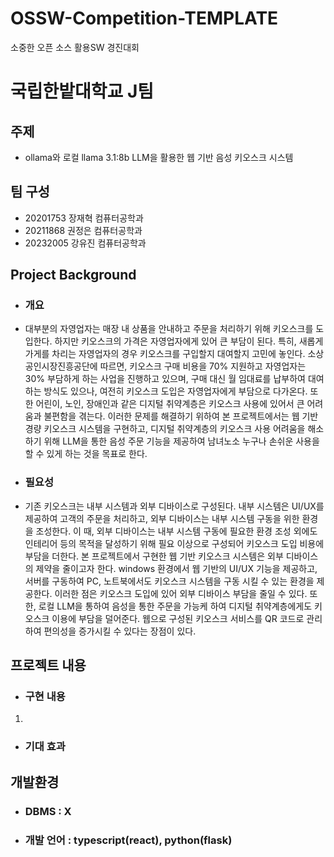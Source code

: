 # OSSW-Competition-TEMPLATE
소중한 오픈 소스 활용SW 경진대회 
# 국립한밭대학교 J팀

## 주제 
- ollama와 로컬 llama 3.1:8b LLM을 활용한 웹 기반 음성 키오스크 시스템
  
## 팀 구성 
- 20201753 장재혁 컴퓨터공학과
- 20211868 권정은 컴퓨터공학과
- 20232005 강유진 컴퓨터공학과

## Project Background
  - ### 개요
  - 대부분의 자영업자는 매장 내 상품을 안내하고 주문을 처리하기 위해 키오스크를 도입한다. 하지만 키오스크의 가격은 자영업자에게 있어 큰 부담이 된다. 특히, 새롭게 가게를 차리는 자영업자의 경우 키오스크를 구입할지 대여할지 고민에 놓인다. 소상공인시장진흥공단에 따르면, 키오스크 구매 비용을 70% 지원하고 자영업자는 30% 부담하게 하는 사업을 진행하고 있으며, 구매 대신 월 임대료를 납부하여 대여하는 방식도 있으나, 여전히 키오스크 도입은 자영업자에게 부담으로 다가온다. 또한 어린이, 노인, 장애인과 같은 디지털 취약계층은 키오스크 사용에 있어서 큰 어려움과 불편함을 겪는다. 이러한 문제를 해결하기 위하여 본 프로젝트에서는 웹 기반 경량 키오스크 시스템을 구현하고, 디지털 취약계층의 키오스크 사용 어려움을 해소하기 위해 LLM을 통한 음성 주문 기능을 제공하여 남녀노소 누구나 손쉬운 사용을 할 수 있게 하는 것을 목표로 한다.

  - ### 필요성
  - 기존 키오스크는 내부 시스템과 외부 디바이스로 구성된다. 내부 시스템은 UI/UX를 제공하여 고객의 주문을 처리하고, 외부 디바이스는 내부 시스템 구동을 위한 환경을 조성한다. 이 때, 외부 디바이스는 내부 시스템 구동에 필요한 환경 조성 외에도 인테리어 등의 목적을 달성하기 위해 필요 이상으로 구성되어 키오스크 도입 비용에 부담을 더한다. 본 프로젝트에서 구현한 웹 기반 키오스크 시스템은 외부 디바이스의 제약을 줄이고자 한다. windows 환경에서 웹 기반의 UI/UX 기능을 제공하고, 서버를 구동하여 PC, 노트북에서도 키오스크 시스템을 구동 시킬 수 있는 환경을 제공한다. 이러한 점은 키오스크 도입에 있어 외부 디바이스 부담을 줄일 수 있다. 또한, 로컬 LLM을 통하여 음성을 통한 주문을 가능케 하여 디지털 취약계층에게도 키오스크 이용에 부담을 덜어준다. 웹으로 구성된 키오스크 서비스를 QR 코드로 관리하여 편의성을 증가시킬 수 있다는 장점이 있다.

## 프로젝트 내용
  - ### 구현 내용
  1. 
  - ### 기대 효과

## 개발환경
  - ### DBMS : X
  - ### 개발 언어 : typescript(react), python(flask)